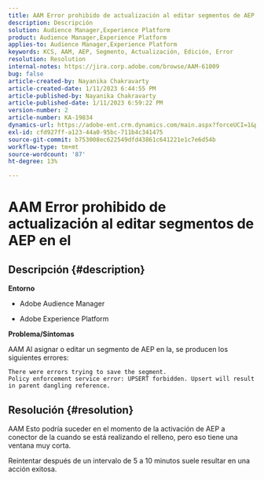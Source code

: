 ```yaml
---
title: AAM Error prohibido de actualización al editar segmentos de AEP en el
description: Descripción
solution: Audience Manager,Experience Platform
product: Audience Manager,Experience Platform
applies-to: Audience Manager,Experience Platform
keywords: KCS, AAM, AEP, Segmento, Actualización, Edición, Error
resolution: Resolution
internal-notes: https://jira.corp.adobe.com/browse/AAM-61009
bug: false
article-created-by: Nayanika Chakravarty
article-created-date: 1/11/2023 6:44:55 PM
article-published-by: Nayanika Chakravarty
article-published-date: 1/11/2023 6:59:22 PM
version-number: 2
article-number: KA-19834
dynamics-url: https://adobe-ent.crm.dynamics.com/main.aspx?forceUCI=1&pagetype=entityrecord&etn=knowledgearticle&id=de13e505-e091-ed11-aad1-6045bd006e5a
exl-id: cfd927ff-a123-44a0-95bc-711b4c341475
source-git-commit: b753008ec622549dfd43861c641221e1c7e6d54b
workflow-type: tm+mt
source-wordcount: '87'
ht-degree: 13%

---
```


# AAM Error prohibido de actualización al editar segmentos de AEP en el

## Descripción {#description}


<b>Entorno</b>

- Adobe Audience Manager

- Adobe Experience Platform

<b>Problema/Síntomas</b>

AAM Al asignar o editar un segmento de AEP en la, se producen los siguientes errores:


```
There were errors trying to save the segment.
Policy enforcement service error: UPSERT forbidden. Upsert will result in parent dangling reference.
```



## Resolución {#resolution}


AAM Esto podría suceder en el momento de la activación de AEP a conector de la cuando se está realizando el relleno, pero eso tiene una ventana muy corta.

Reintentar después de un intervalo de 5 a 10 minutos suele resultar en una acción exitosa.
